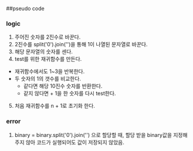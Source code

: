##pseudo code
### logic
1. 주어진 숫자를 2진수로 바꾼다.
2. 2진수를 split('0').join('')을 통해 1이 나열된 문자열로 바꾼다.
3. 해당 문자열의 숫자를 센다.
4. test를 위한 재귀함수를 만든다.
  - 재귀함수에서도 1~3을 반복한다.
  - 두 숫자의 1의 갯수를 비교한다.
    - 같다면 해당 10진수 숫자를 반환한다.
    - 같지 않다면 + 1을 한 숫자를 다시 test한다.
5. 처음 재귀함수를 n + 1로 초기화 한다.

### error
1. binary = binary.split('0').join('') 으로 할당할 때, 할당 받을 binary값을 지정해주지 않아 코드가 실행되어도 값이 저장되지 않았음.
